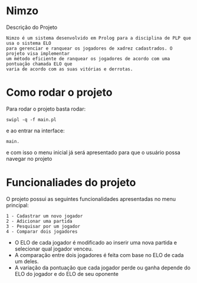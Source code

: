 # Nimzo

Descrição do Projeto
```
Nimzo é um sistema desenvolvido em Prolog para a disciplina de PLP que usa o sistema ELO 
para gerenciar e ranquear os jogadores de xadrez cadastrados. O projeto visa implementar 
um método eficiente de ranquear os jogadores de acordo com uma pontuação chamada ELO que 
varia de acordo com as suas vitórias e derrotas.
```

# Como rodar o projeto
Para rodar o projeto basta rodar:
```
swipl -q -f main.pl
```
e ao entrar na interface:
```
main.
```
e com isso o menu inicial já será apresentado para que o usuário possa navegar no projeto

# Funcionaliades do projeto
O projeto possui as seguintes funcionalidades apresentadas no menu principal:
```
1 - Cadastrar um novo jogador 
2 - Adicionar uma partida 
3 - Pesquisar por um jogador 
4 - Comparar dois jogadores 
```

- O ELO de cada jogador é modificado ao inserir uma nova partida e selecionar qual jogador venceu.
- A comparação entre dois jogadores é feita com base no ELO de cada um deles.
- A variação da pontuação que cada jogador perde ou ganha depende do ELO do jogador e do ELO de seu oponente

